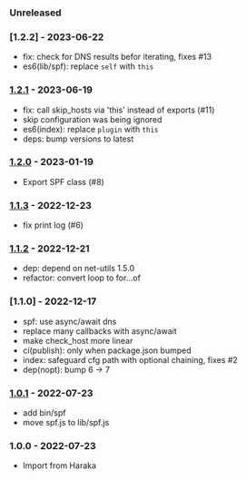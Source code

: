 
### Unreleased


### [1.2.2] - 2023-06-22

- fix: check for DNS results befor iterating, fixes #13
- es6(lib/spf): replace `self` with `this`


### [1.2.1] - 2023-06-19

- fix: call skip_hosts via 'this' instead of exports (#11)
- skip configuration was being ignored
- es6(index): replace `plugin` with `this`
- deps: bump versions to latest


### [1.2.0] - 2023-01-19

- Export SPF class (#8)


### [1.1.3] - 2022-12-23

- fix print log (#6)


### [1.1.2] - 2022-12-21

- dep: depend on net-utils 1.5.0
- refactor: convert loop to for...of


### [1.1.0] - 2022-12-17

- spf: use async/await dns
- replace many callbacks with async/await
- make check_host more linear
- ci(publish): only when package.json bumped
- index: safeguard cfg path with optional chaining, fixes #2
- dep(nopt): bump 6 -> 7


### [1.0.1] - 2022-07-23

- add bin/spf
- move spf.js to lib/spf.js


### 1.0.0 - 2022-07-23

- Import from Haraka


[1.0.1]: https://github.com/haraka/haraka-plugin-spf/releases/tag/1.0.1
[1.1.2]: https://github.com/haraka/haraka-plugin-spf/releases/tag/1.1.2
[1.1.3]: https://github.com/haraka/haraka-plugin-spf/releases/tag/1.1.3
[1.2.0]: https://github.com/haraka/haraka-plugin-spf/releases/tag/1.2.0
[1.2.1]: https://github.com/haraka/haraka-plugin-spf/releases/tag/1.2.1
[1.3.0]: https://github.com/haraka/haraka-plugin-spf/releases/tag/1.3.0
